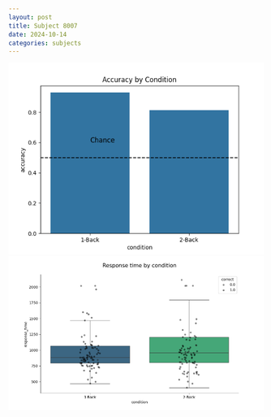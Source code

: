 ```yaml
---
layout: post
title: Subject 8007
date: 2024-10-14
categories: subjects
---
```


![](data/8007/run-13/8007_ATS_acc.png)
![](data/8007/run-13/8007_ATS_rt.png)
